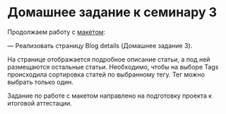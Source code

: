 # Домашнее задание к семинару 3

Продолжаем работу с [макетом](https://www.figma.com/file/okdYD45Tj2JpKsNASccUmf/Interior-Design-Webflow-Website-Template-(Community)-(Copy)-(Copy)?type=design&node-id=541-13&t=mhOD6yhLJuH2Biy0-0):

— Реализовать страницу Blog details (Домашнее задание 3).

На странице отображается подробное описание статьи, а под ней размещаются остальные статьи. Необходимо, чтобы на выборе Tags происходила сортировка статей по выбранному тегу. Тег можно выбрать только один.

Задание по работе с макетом направлено на подготовку проекта к итоговой аттестации.